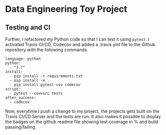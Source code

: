 # Data Engineering Toy Project
## Testing and CI

Further, I refactored my Python code so that I can test it using `pytest`. I activated Travis CI/CD, Codecov and added a .travis.yml file to the Github repository with the following commands.
```
language: python
python:
  - "3.7"
install:
  - pip install -r requirements.txt
  - pip install -e .
  - pip install pytest-cov codecov
script:
  - pytest --cov=src tests
after_success:
  - codecov
```

Now, everytime I push a change to my project, the projects gets built on the Travis CI/CD Server and the tests are run. It also makes it possible to display the badges on the github readme file showing test coverage in % and build passing/failing.


